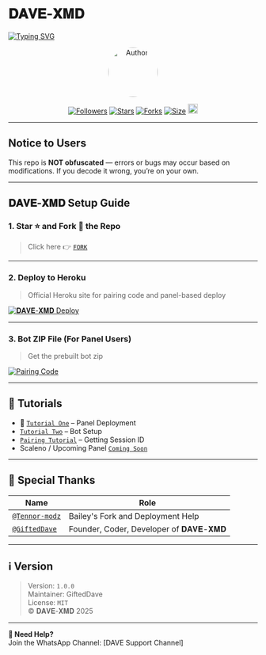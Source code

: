# 𝐃𝐀𝐕𝐄-𝐗𝐌𝐃

<a href="https://git.io/typing-svg">
  <img src="https://readme-typing-svg.demolab.com?font=Black+Ops+One&size=50&pause=1000&color=1BAFBAFF&center=true&width=910&height=100&lines=THANKS+FOR+CHOOSING+𝐃𝐀𝐕𝐄-𝐗𝐌𝐃;MULTI+DEVICE+WHATSAPP+BOT;CREATED+BY+GIFTED+DAVE;RELEASED+24.03.2025" alt="Typing SVG" />
</a>

<p align="center">
<a href="https://github.com/giftedsession"><img title="Author" src="https://files.catbox.moe/vr83h2.jpg" width="100" height="100" style="border-radius: 50%;"></a>
</p>

<p align="center">
<a href="https://github.com/giftedsession/followers"><img title="Followers" src="https://img.shields.io/github/followers/giftedsession?color=blue&style=flat-square"></a>
<a href="https://github.com/giftedsession/dark-dave/stargazers"><img title="Stars" src="https://img.shields.io/github/stars/giftedsession/dark-dave?color=blue&style=flat-square"></a>
<a href="https://github.com/giftedsession/dark-dave/network/members"><img title="Forks" src="https://img.shields.io/github/forks/giftedsession/dark-dave?color=blue&style=flat-square"></a>
<a href="https://github.com/giftedsession/dark-dave"><img title="Size" src="https://img.shields.io/github/repo-size/giftedsession/dark-dave?style=flat-square&color=green"></a>
<a href="https://github.com/giftedsession/dark-dave/graphs/commit-activity"><img height="20" src="https://img.shields.io/badge/Maintained%3F-yes-green.svg"></a>
</p>

---

##  Notice to Users
This repo is **NOT obfuscated** — errors or bugs may occur based on modifications. If you decode it wrong, you’re on your own. 

---

##  𝐃𝐀𝐕𝐄-𝐗𝐌𝐃 Setup Guide 

### 1. Star ⭐ and Fork 📌 the Repo
> Click here 👉 [`FORK`](https://github.com/giftedsession/dark-dave/fork)

---

### 2. Deploy to Heroku   
> Official Heroku site for pairing code and panel-based deploy

<a href='https://davesxmd-03209e7609ef.herokuapp.com/' target="_blank">
  <img alt='𝐃𝐀𝐕𝐄-𝐗𝐌𝐃 Deploy' src='https://img.shields.io/badge/Deploy%20DAVE%20XMD-orange?style=for-the-badge&logo=heroku&logoColor=white'/>
</a>

---

### 3. Bot ZIP File (For Panel Users)
> Get the prebuilt bot zip

<a href='https://www.mediafire.com/file/apl94yye6rc7jbh/BELLAH_XMD_V2.zip/file' target="_blank">
  <img alt='Pairing Code' src='https://img.shields.io/badge/Get%20Zip%20Here-darkpink?style=for-the-badge&logo=google-drive&logoColor=white'/>
</a>

---

## 🎥 Tutorials

- 🔧 [`Tutorial One`](https://youtu.be/ajaddRsPvsw?si=-UKgE092fNXRb_mm) – Panel Deployment  
-  [`Tutorial Two`](https://youtu.be/bBOCsPcQ7vA?si=U4bQBAp7GUEWGuF2) – Bot Setup  
-  [`Pairing Tutorial`](https://youtu.be/bj59ynAaa3Y?si=cJpQPr1XaP7q-tDF) – Getting Session ID  
- Scaleno / Upcoming Panel [`Coming Soon`](https://youtu.be/XAEvjrFIoiw?si=zdVjdtav3ZtsjTRz)

---

## 🙏 Special Thanks

| Name | Role |
|------|------|
| [`@Tennor-modz`](https://github.com/Tennor-modz) | Bailey's Fork and Deployment Help |
| [`@GiftedDave`](https://github.com/giftedsession) |  Founder, Coder, Developer of 𝐃𝐀𝐕𝐄-𝐗𝐌𝐃 |

---

## ℹ Version
> Version: `1.0.0`  
> Maintainer: GiftedDave  
> License: `MIT`  
> © 𝐃𝐀𝐕𝐄-𝐗𝐌𝐃 2025

---

**💬 Need Help?**  
Join the WhatsApp Channel: [DAVE Support Channel]
